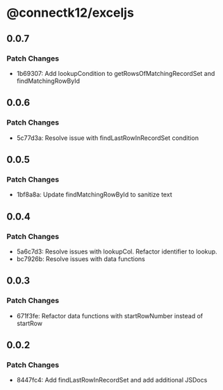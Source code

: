 # @connectk12/exceljs

## 0.0.7

### Patch Changes

- 1b69307: Add lookupCondition to getRowsOfMatchingRecordSet and findMatchingRowById

## 0.0.6

### Patch Changes

- 5c77d3a: Resolve issue with findLastRowInRecordSet condition

## 0.0.5

### Patch Changes

- 1bf8a8a: Update findMatchingRowById to sanitize text

## 0.0.4

### Patch Changes

- 5a6c7d3: Resolve issues with lookupCol. Refactor identifier to lookup.
- bc7926b: Resolve issues with data functions

## 0.0.3

### Patch Changes

- 671f3fe: Refactor data functions with startRowNumber instead of startRow

## 0.0.2

### Patch Changes

- 8447fc4: Add findLastRowInRecordSet and add additional JSDocs
